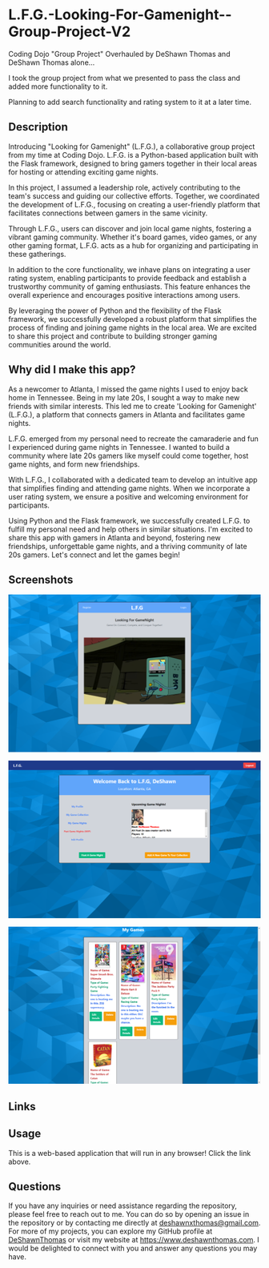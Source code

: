 # L.F.G.-Looking-For-Gamenight--Group-Project-V2
Coding Dojo "Group Project" Overhauled by DeShawn Thomas and DeShawn Thomas alone...

I took the group project from what we presented to pass the class and added more functionality to it.

Planning to add search functionality and rating system to it at a later time.

## Description 
Introducing "Looking for Gamenight" (L.F.G.), a collaborative group project from my time at Coding Dojo. L.F.G. is a Python-based application built with the Flask framework, designed to bring gamers together in their local areas for hosting or attending exciting game nights.

In this project, I assumed a leadership role, actively contributing to the team's success and guiding our collective efforts. Together, we coordinated the development of L.F.G., focusing on creating a user-friendly platform that facilitates connections between gamers in the same vicinity.

Through L.F.G., users can discover and join local game nights, fostering a vibrant gaming community. Whether it's board games, video games, or any other gaming format, L.F.G. acts as a hub for organizing and participating in these gatherings.

In addition to the core functionality, we inhave plans on integrating a user rating system, enabling participants to provide feedback and establish a trustworthy community of gaming enthusiasts. This feature enhances the overall experience and encourages positive interactions among users.

By leveraging the power of Python and the flexibility of the Flask framework, we successfully developed a robust platform that simplifies the process of finding and joining game nights in the local area. We are excited to share this project and contribute to building stronger gaming communities around the world.

## Why did I make this app? 
As a newcomer to Atlanta, I missed the game nights I used to enjoy back home in Tennessee. Being in my late 20s, I sought a way to make new friends with similar interests. This led me to create 'Looking for Gamenight' (L.F.G.), a platform that connects gamers in Atlanta and facilitates game nights.

L.F.G. emerged from my personal need to recreate the camaraderie and fun I experienced during game nights in Tennessee. I wanted to build a community where late 20s gamers like myself could come together, host game nights, and form new friendships.

With L.F.G., I collaborated with a dedicated team to develop an intuitive app that simplifies finding and attending game nights. When we incorporate a user rating system, we ensure a positive and welcoming environment for participants.

Using Python and the Flask framework, we successfully created L.F.G. to fulfill my personal need and help others in similar situations. I'm excited to share this app with gamers in Atlanta and beyond, fostering new friendships, unforgettable game nights, and a thriving community of late 20s gamers. Let's connect and let the games begin!

## Screenshots 
![login page](/flask_app/static/img/lfg-homescreen.PNG)

![dashboard](/flask_app/static/img/lfg-dashboard.PNG)

![game collection](/flask_app/static/img/lfg-mygames.PNG)

## Links 


## Usage

 This is a web-based application that will run in any browser! Click the link above.

## Questions 

If you have any inquiries or need assistance regarding the repository, please feel free to reach out to me. You can do so by opening an issue in the repository or by contacting me directly at deshawnxthomas@gmail.com. For more of my projects, you can explore my GitHub profile at [DeShawnThomas](https://github.com/DeShawnThomas) or visit my website at https://www.deshawnthomas.com. I would be delighted to connect with you and answer any questions you may have.
